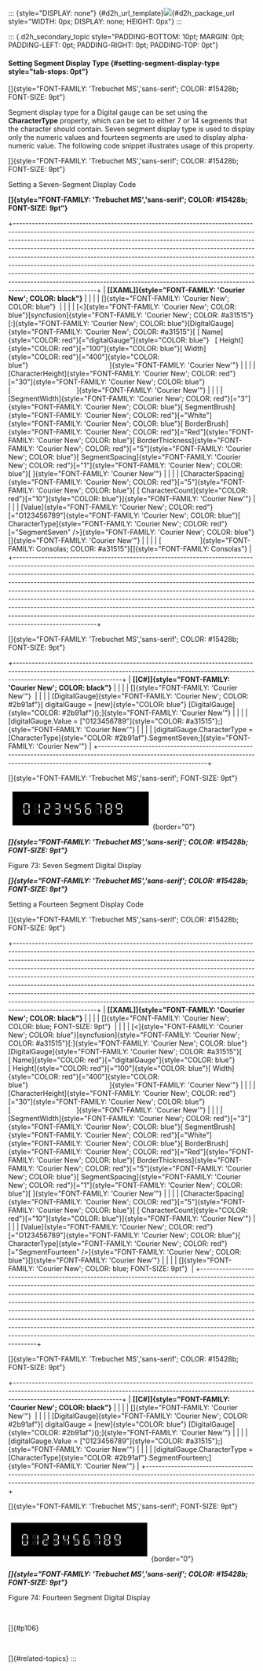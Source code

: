 ::: {style="DISPLAY: none"}
[](ms-xhelp:///?Id=d2h_url_template){#d2h_url_template}![](!package_url!){#d2h_package_url style="WIDTH: 0px; DISPLAY: none; HEIGHT: 0px"}
:::

::: {.d2h_secondary_topic style="PADDING-BOTTOM: 10pt; MARGIN: 0pt; PADDING-LEFT: 0pt; PADDING-RIGHT: 0pt; PADDING-TOP: 0pt"}
#### Setting Segment Display Type {#setting-segment-display-type style="tab-stops: 0pt"}

[]{style="FONT-FAMILY: 'Trebuchet MS','sans-serif'; COLOR: #15428b; FONT-SIZE: 9pt"} 

Segment display type for a Digital gauge can be set using the **CharacterType** property, which can be set to either 7 or 14 segments that the character should contain. Seven segment display type is used to display only the numeric values and fourteen segments are used to display alpha-numeric value. The following code snippet illustrates usage of this property.

[]{style="FONT-FAMILY: 'Trebuchet MS','sans-serif'; COLOR: #15428b; FONT-SIZE: 9pt"} 

Setting a Seven-Segment Display Code

**[]{style="FONT-FAMILY: 'Trebuchet MS','sans-serif'; COLOR: #15428b; FONT-SIZE: 9pt"}** 

+--------------------------------------------------------------------------------------------------------------------------------------------------------------------------------------------------------------------------------------------------------------------------------------------------------------------------------------------------------------------------------------------------------------------------------------------------------------------------------------------------------------------------------------------------------------------------------------------------------------------------------------------------------------------------+
| **[\[XAML\]]{style="FONT-FAMILY: 'Courier New'; COLOR: black"}**                                                                                                                                                                                                                                                                                                                                                                                                                                                                                                                                                                                                         |
|                                                                                                                                                                                                                                                                                                                                                                                                                                                                                                                                                                                                                                                                          |
| []{style="FONT-FAMILY: 'Courier New'; COLOR: blue"}                                                                                                                                                                                                                                                                                                                                                                                                                                                                                                                                                                                                                      |
|                                                                                                                                                                                                                                                                                                                                                                                                                                                                                                                                                                                                                                                                          |
| [\<]{style="FONT-FAMILY: 'Courier New'; COLOR: blue"}[syncfusion]{style="FONT-FAMILY: 'Courier New'; COLOR: #a31515"}[:]{style="FONT-FAMILY: 'Courier New'; COLOR: blue"}[DigitalGauge]{style="FONT-FAMILY: 'Courier New'; COLOR: #a31515"}[ [ Name]{style="COLOR: red"}[=\"digitalGauge\"]{style="COLOR: blue"}   [ Height]{style="COLOR: red"}[=\"100\"]{style="COLOR: blue"}[ Width]{style="COLOR: red"}[=\"400\"]{style="COLOR: blue"}                                          ]{style="FONT-FAMILY: 'Courier New'"}                                                                                                                                                |
|                                                                                                                                                                                                                                                                                                                                                                                                                                                                                                                                                                                                                                                                          |
| [CharacterHeight]{style="FONT-FAMILY: 'Courier New'; COLOR: red"}[=\"30\"]{style="FONT-FAMILY: 'Courier New'; COLOR: blue"}[                                  ]{style="FONT-FAMILY: 'Courier New'"}                                                                                                                                                                                                                                                                                                                                                                                                                                                                      |
|                                                                                                                                                                                                                                                                                                                                                                                                                                                                                                                                                                                                                                                                          |
| [SegmentWidth]{style="FONT-FAMILY: 'Courier New'; COLOR: red"}[=\"3\"]{style="FONT-FAMILY: 'Courier New'; COLOR: blue"}[ SegmentBrush]{style="FONT-FAMILY: 'Courier New'; COLOR: red"}[=\"White\"]{style="FONT-FAMILY: 'Courier New'; COLOR: blue"}[ BorderBrush]{style="FONT-FAMILY: 'Courier New'; COLOR: red"}[=\"Red\"]{style="FONT-FAMILY: 'Courier New'; COLOR: blue"}[ BorderThickness]{style="FONT-FAMILY: 'Courier New'; COLOR: red"}[=\"5\"]{style="FONT-FAMILY: 'Courier New'; COLOR: blue"}[ SegmentSpacing]{style="FONT-FAMILY: 'Courier New'; COLOR: red"}[=\"1\"]{style="FONT-FAMILY: 'Courier New'; COLOR: blue"}[ ]{style="FONT-FAMILY: 'Courier New'"} |
|                                                                                                                                                                                                                                                                                                                                                                                                                                                                                                                                                                                                                                                                          |
| [CharacterSpacing]{style="FONT-FAMILY: 'Courier New'; COLOR: red"}[=\"5\"]{style="FONT-FAMILY: 'Courier New'; COLOR: blue"}[ [ CharacterCount]{style="COLOR: red"}[=\"10\"]{style="COLOR: blue"}]{style="FONT-FAMILY: 'Courier New'"}                                                                                                                                                                                                                                                                                                                                                                                                                                    |
|                                                                                                                                                                                                                                                                                                                                                                                                                                                                                                                                                                                                                                                                          |
| [Value]{style="FONT-FAMILY: 'Courier New'; COLOR: red"}[=\"O123456789\"]{style="FONT-FAMILY: 'Courier New'; COLOR: blue"}[ CharacterType]{style="FONT-FAMILY: 'Courier New'; COLOR: red"}[=\"SegmentSeven\" /\>]{style="FONT-FAMILY: 'Courier New'; COLOR: blue"}[]{style="FONT-FAMILY: 'Courier New'"}                                                                                                                                                                                                                                                                                                                                                                  |
|                                                                                                                                                                                                                                                                                                                                                                                                                                                                                                                                                                                                                                                                          |
| [                    ]{style="FONT-FAMILY: Consolas; COLOR: #a31515"}[]{style="FONT-FAMILY: Consolas"}                                                                                                                                                                                                                                                                                                                                                                                                                                                                                                                                                                   |
+--------------------------------------------------------------------------------------------------------------------------------------------------------------------------------------------------------------------------------------------------------------------------------------------------------------------------------------------------------------------------------------------------------------------------------------------------------------------------------------------------------------------------------------------------------------------------------------------------------------------------------------------------------------------------+

[]{style="FONT-FAMILY: 'Trebuchet MS','sans-serif'; COLOR: #15428b; FONT-SIZE: 9pt"} 

+----------------------------------------------------------------------------------------------------------------------------------------------------------------------------------------------+
| **[\[C#\]]{style="FONT-FAMILY: 'Courier New'; COLOR: black"}**                                                                                                                               |
|                                                                                                                                                                                              |
| []{style="FONT-FAMILY: 'Courier New'"}                                                                                                                                                       |
|                                                                                                                                                                                              |
| [DigitalGauge]{style="FONT-FAMILY: 'Courier New'; COLOR: #2b91af"}[ digitalGauge = [new]{style="COLOR: blue"} [DigitalGauge]{style="COLOR: #2b91af"}();]{style="FONT-FAMILY: 'Courier New'"} |
|                                                                                                                                                                                              |
| [digitalGauge.Value = [\"0123456789\"]{style="COLOR: #a31515"};]{style="FONT-FAMILY: 'Courier New'"}                                                                                         |
|                                                                                                                                                                                              |
| [digitalGauge.CharacterType = [CharacterType]{style="COLOR: #2b91af"}.SegmentSeven;]{style="FONT-FAMILY: 'Courier New'"}                                                                     |
+----------------------------------------------------------------------------------------------------------------------------------------------------------------------------------------------+

[]{style="FONT-FAMILY: 'Trebuchet MS','sans-serif'; FONT-SIZE: 9pt"} 

![](ImagesExt/image74_72.png){border="0"}

***[]{style="FONT-FAMILY: 'Trebuchet MS','sans-serif'; COLOR: #15428b; FONT-SIZE: 9pt"}*** 

Figure 73: Seven Segment Digital Display

***[]{style="FONT-FAMILY: 'Trebuchet MS','sans-serif'; COLOR: #15428b; FONT-SIZE: 9pt"}*** 

Setting a Fourteen Segment Display Code

[]{style="FONT-FAMILY: 'Trebuchet MS','sans-serif'; COLOR: #15428b; FONT-SIZE: 9pt"} 

+--------------------------------------------------------------------------------------------------------------------------------------------------------------------------------------------------------------------------------------------------------------------------------------------------------------------------------------------------------------------------------------------------------------------------------------------------------------------------------------------------------------------------------------------------------------------------------------------------------------------------------------------------------------------------+
| **[\[XAML\]]{style="FONT-FAMILY: 'Courier New'; COLOR: black"}**                                                                                                                                                                                                                                                                                                                                                                                                                                                                                                                                                                                                         |
|                                                                                                                                                                                                                                                                                                                                                                                                                                                                                                                                                                                                                                                                          |
| []{style="FONT-FAMILY: 'Courier New'; COLOR: blue; FONT-SIZE: 9pt"}                                                                                                                                                                                                                                                                                                                                                                                                                                                                                                                                                                                                      |
|                                                                                                                                                                                                                                                                                                                                                                                                                                                                                                                                                                                                                                                                          |
| [\<]{style="FONT-FAMILY: 'Courier New'; COLOR: blue"}[syncfusion]{style="FONT-FAMILY: 'Courier New'; COLOR: #a31515"}[:]{style="FONT-FAMILY: 'Courier New'; COLOR: blue"}[DigitalGauge]{style="FONT-FAMILY: 'Courier New'; COLOR: #a31515"}[ [ Name]{style="COLOR: red"}[=\"digitalGauge\"]{style="COLOR: blue"}   [ Height]{style="COLOR: red"}[=\"100\"]{style="COLOR: blue"}[ Width]{style="COLOR: red"}[=\"400\"]{style="COLOR: blue"}                                          ]{style="FONT-FAMILY: 'Courier New'"}                                                                                                                                                |
|                                                                                                                                                                                                                                                                                                                                                                                                                                                                                                                                                                                                                                                                          |
| [CharacterHeight]{style="FONT-FAMILY: 'Courier New'; COLOR: red"}[=\"30\"]{style="FONT-FAMILY: 'Courier New'; COLOR: blue"}[                                  ]{style="FONT-FAMILY: 'Courier New'"}                                                                                                                                                                                                                                                                                                                                                                                                                                                                      |
|                                                                                                                                                                                                                                                                                                                                                                                                                                                                                                                                                                                                                                                                          |
| [SegmentWidth]{style="FONT-FAMILY: 'Courier New'; COLOR: red"}[=\"3\"]{style="FONT-FAMILY: 'Courier New'; COLOR: blue"}[ SegmentBrush]{style="FONT-FAMILY: 'Courier New'; COLOR: red"}[=\"White\"]{style="FONT-FAMILY: 'Courier New'; COLOR: blue"}[ BorderBrush]{style="FONT-FAMILY: 'Courier New'; COLOR: red"}[=\"Red\"]{style="FONT-FAMILY: 'Courier New'; COLOR: blue"}[ BorderThickness]{style="FONT-FAMILY: 'Courier New'; COLOR: red"}[=\"5\"]{style="FONT-FAMILY: 'Courier New'; COLOR: blue"}[ SegmentSpacing]{style="FONT-FAMILY: 'Courier New'; COLOR: red"}[=\"1\"]{style="FONT-FAMILY: 'Courier New'; COLOR: blue"}[ ]{style="FONT-FAMILY: 'Courier New'"} |
|                                                                                                                                                                                                                                                                                                                                                                                                                                                                                                                                                                                                                                                                          |
| [CharacterSpacing]{style="FONT-FAMILY: 'Courier New'; COLOR: red"}[=\"5\"]{style="FONT-FAMILY: 'Courier New'; COLOR: blue"}[ [ CharacterCount]{style="COLOR: red"}[=\"10\"]{style="COLOR: blue"}]{style="FONT-FAMILY: 'Courier New'"}                                                                                                                                                                                                                                                                                                                                                                                                                                    |
|                                                                                                                                                                                                                                                                                                                                                                                                                                                                                                                                                                                                                                                                          |
| [Value]{style="FONT-FAMILY: 'Courier New'; COLOR: red"}[=\"O123456789\"]{style="FONT-FAMILY: 'Courier New'; COLOR: blue"}[ CharacterType]{style="FONT-FAMILY: 'Courier New'; COLOR: red"}[=\"SegmentFourteen\" /\>]{style="FONT-FAMILY: 'Courier New'; COLOR: blue"}[]{style="FONT-FAMILY: 'Courier New'"}                                                                                                                                                                                                                                                                                                                                                               |
|                                                                                                                                                                                                                                                                                                                                                                                                                                                                                                                                                                                                                                                                          |
| []{style="FONT-FAMILY: 'Courier New'; COLOR: blue; FONT-SIZE: 9pt"}                                                                                                                                                                                                                                                                                                                                                                                                                                                                                                                                                                                                      |
+--------------------------------------------------------------------------------------------------------------------------------------------------------------------------------------------------------------------------------------------------------------------------------------------------------------------------------------------------------------------------------------------------------------------------------------------------------------------------------------------------------------------------------------------------------------------------------------------------------------------------------------------------------------------------+

[]{style="FONT-FAMILY: 'Trebuchet MS','sans-serif'; COLOR: #15428b; FONT-SIZE: 9pt"} 

+----------------------------------------------------------------------------------------------------------------------------------------------------------------------------------------------+
| **[\[C#\]]{style="FONT-FAMILY: 'Courier New'; COLOR: black"}**                                                                                                                               |
|                                                                                                                                                                                              |
| []{style="FONT-FAMILY: 'Courier New'"}                                                                                                                                                       |
|                                                                                                                                                                                              |
| [DigitalGauge]{style="FONT-FAMILY: 'Courier New'; COLOR: #2b91af"}[ digitalGauge = [new]{style="COLOR: blue"} [DigitalGauge]{style="COLOR: #2b91af"}();]{style="FONT-FAMILY: 'Courier New'"} |
|                                                                                                                                                                                              |
| [digitalGauge.Value = [\"0123456789\"]{style="COLOR: #a31515"};]{style="FONT-FAMILY: 'Courier New'"}                                                                                         |
|                                                                                                                                                                                              |
| [digitalGauge.CharacterType = [CharacterType]{style="COLOR: #2b91af"}.SegmentFourteen;]{style="FONT-FAMILY: 'Courier New'"}                                                                  |
+----------------------------------------------------------------------------------------------------------------------------------------------------------------------------------------------+

[]{style="FONT-FAMILY: 'Trebuchet MS','sans-serif'; FONT-SIZE: 9pt"} 

![](ImagesExt/image74_76.png){border="0"}

***[]{style="FONT-FAMILY: 'Trebuchet MS','sans-serif'; COLOR: #15428b; FONT-SIZE: 9pt"}*** 

Figure 74: Fourteen Segment Digital Display

 

[]{#p106} 

 

[]{#related-topics}
:::
